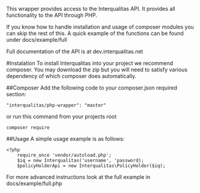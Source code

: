 This wrapper provides access to the Interqualitas API.  It provides all functionality to the API through PHP.

If you know how to handle installation and usage of composer modules you can skip the rest of this.  A quick example of the functions can be found under
    docs/example/full

Full documentation of the API is at dev.interqualitas.net

#Instalation
To install Interqualitas into your project we recommend composer.  You may download the zip but you will need to satisfy various dependency of which composer does automatically.

##Composer
Add the following code to your composer.json required section:

    "interqualitas/php-wrapper": "master"
    
or run this command from your projects root

    composer require
    
##Usage
A simple usage example is as follows:

    <?php
        require_once 'vendor/autoload.php';
        $iq = new Interqualitas('username', 'password);
        $policyHolderApi = new Interqualitas\PolicyHolder($iq);
        
For more advanced instructions look at the full example in docs/example/full.php
